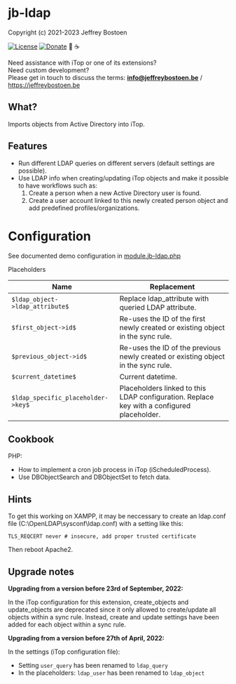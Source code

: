 # jb-ldap

Copyright (c) 2021-2023 Jeffrey Bostoen

[![License](https://img.shields.io/github/license/jbostoen/iTop-custom-extensions)](https://github.com/jbostoen/iTop-custom-extensions/blob/master/license.md)
[![Donate](https://img.shields.io/badge/Donate-PayPal-green.svg)](https://www.paypal.me/jbostoen)
🍻 ☕

Need assistance with iTop or one of its extensions?  
Need custom development?  
Please get in touch to discuss the terms: **info@jeffreybostoen.be** / https://jeffreybostoen.be

## What?

Imports objects from Active Directory into iTop.

## Features

* Run different LDAP queries on different servers (default settings are possible).
* Use LDAP info when creating/updating iTop objects and make it possible to have workflows such as:
    1. Create a person when a new Active Directory user is found.
	2. Create a user account linked to this newly created person object and add predefined profiles/organizations.


# Configuration

See documented demo configuration in [module.jb-ldap.php](module.jb-ldap.php)

Placeholders

| Name                        	       | Replacement                                                                                |
| ------------------------------------ | ------------------------------------------------------------------------------------------ |
| `$ldap_object->ldap_attribute$`      | Replace ldap_attribute with queried LDAP attribute.                                        |
| `$first_object->id$`                 | Re-uses the ID of the first newly created or existing object in the sync rule.             |
| `$previous_object->id$`              | Re-uses the ID of the previous newly created or existing object in the sync rule.          |
| `$current_datetime$`                 | Current datetime.                                                                          |
| `$ldap_specific_placeholder->key$`   | Placeholders linked to this LDAP configuration. Replace key with a configured placeholder. |                                                                     |




## Cookbook

PHP:
* How to implement a cron job process in iTop (iScheduledProcess).
* Use DBObjectSearch and DBObjectSet to fetch data.

## Hints

To get this working on XAMPP, it may be neccessary to create an ldap.conf file (C:\OpenLDAP\sysconf\ldap.conf) with a setting like this:  

```TLS_REQCERT never # insecure, add proper trusted certificate```

Then reboot Apache2.

## Upgrade notes

**Upgrading from a version before 23rd of September, 2022:**

In the iTop configuration for this extension, create_objects and update_objects are deprecated since it only allowed to create/update all objects within a sync rule.
Instead, create and update settings have been added for each object within a sync rule.


**Upgrading from a version before 27th of April, 2022:**

In the settings (iTop configuration file):
* Setting `user_query` has been renamed to `ldap_query`
* In the placeholders: `ldap_user` has been renamed to `ldap_object`
